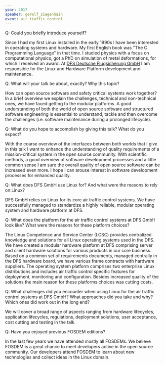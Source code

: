 ```yaml
---
year: 2017
speaker: gerolf_ziegenhain
event: air_traffic_control 
---
```


Q: Could you briefly introduce yourself?

Since I had my first Linux installed in the early 1990s I have been interested in operating systems and hardware. My first English book was "The C Programming Language" in that time. I studied physics with a focus on computational physics, got a PhD on simulation of metal deformations, for which I received an award. At [DFS Deutsche Flugsicherung GmbH](https://www.dfs.de/) I am responsible for the Linux and Hardware Platform development and maintenance.

Q: What will your talk be about, exactly? Why this topic?

How can open source software and safety critical systems work together? In a brief overview we explain the challenges, technical and non-technical ones, we have faced getting to the modular platforms. A good understanding of both the world of open source software and structured software engineering is essential to understand, tackle and then overcome the challenges (i.e. software maintenance during a prolonged lifecycle). 

Q: What do you hope to accomplish by giving this talk? What do you expect?

With the coarse overview of the interfaces between both worlds that I give in this talk I want to enhance the understanding of quality requirements of a mission-critical system in the open source community. With scientific methods, a good overview of software development processes and a little common sense I am sure the overall quality of open source software can be increased even more. I hope I can arouse interest in software development processes for enhanced quality.

Q: What does DFS GmbH use Linux for? And what were the reasons to rely on Linux?

DFS GmbH relies on Linux for its core air traffic control systems. We have successfully managed to standardize a highly reliable, modular operating system and hardware platform at DFS.

Q: What does the platform for the air traffic control systems at DFS GmbH look like? What were the reasons for these platform choices?

The Linux Competence and Service Center (LCSC) provides centralized knowledge and solutions for all Linux operating systems used in the DFS. We have created a modular hardware platform at DFS comprising server and client hardware solutions for various products in our core business. Based on a common set of requirements documents, managed centrally in the DFS hardware board, we have various frame contracts with hardware suppliers. The operating system platform comprises two enterprise Linux distributions and includes air traffic control specific features for deployment, monitoring and configuration. Besides increased quality of the solutions the main reason for these platforms choices was cutting costs.

Q: What challenges did you encounter when using Linux for the air traffic control systems at DFS GmbH? What approaches did you take and why? Which ones did work out in the long end?

We will cover a broad range of aspects ranging from hardware lifecycles, application lifecycles, regulations, deployment solutions, user acceptance, cost cutting and testing in the talk. 

Q: Have you enjoyed previous FOSDEM editions?

In the last few years we have attended mostly all FOSDEMs. We believe FOSDEM is a great chance to meet developers active in the open source community. Our developers attend FOSDEM to learn about new technologies and collect ideas in the Linux domain.
